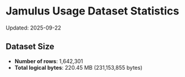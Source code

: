 # Jamulus Usage Dataset Statistics

Updated: 2025-09-22

## Dataset Size
- **Number of rows**: 1,642,301
- **Total logical bytes**: 220.45 MB (231,153,855 bytes)
